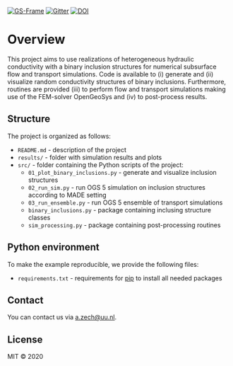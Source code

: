 [![GS-Frame](https://img.shields.io/badge/github-GeoStat_Framework-468a88?logo=github&style=flat)](https://github.com/GeoStat-Framework)
[![Gitter](https://badges.gitter.im/GeoStat-Examples/community.svg)](https://gitter.im/GeoStat-Examples/community?utm_source=badge&utm_medium=badge&utm_campaign=pr-badge)
[![DOI](https://zenodo.org/badge/DOI/10.5281/zenodo.4134626.svg)](https://doi.org/10.5281/zenodo.4134626)

# Overview

This project aims to use realizations of heterogeneous hydraulic conductivity with a binary inclusion structures for numerical subsurface flow and transport simulations.
Code is available to (i) generate and (ii) visualize random conductivity structures of binary inclusions. Furthermore, routines are provided (iii) to perform flow and transport simulations making use of the FEM-solver OpenGeoSys and (iv) to post-process results.

## Structure

The project is organized as follows:

- `README.md` - description of the project
- `results/` - folder with simulation results and plots
- `src/` - folder containing the Python scripts of the project:
  + `01_plot_binary_inclusions.py` - generate and visualize inclusion structures
  + `02_run_sim.py` - run OGS 5 simulation on inclusion structures according to MADE setting
  + `03_run_ensemble.py` - run OGS 5 ensemble of transport simulations
  + `binary_inclusions.py` - package containing inclusing structure classes
  + `sim_processing.py` - package containing post-processing routines

## Python environment

To make the example reproducible, we provide the following files:
- `requirements.txt` - requirements for [pip](https://pip.pypa.io/en/stable/user_guide/#requirements-files) to install all needed packages

## Contact

You can contact us via <a.zech@uu.nl>.

## License

MIT © 2020
